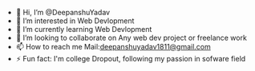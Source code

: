 - 👋 Hi, I’m @DeepanshuYadav
- 👀 I’m interested in Web Devlopment
- 🌱 I’m currently learning Web Devlopment
- 💞️ I’m looking to collaborate on Any web dev  project or freelance work
- 📫 How to reach me Mail:deepanshuyadav1811@gmail.com  
- ⚡ Fun fact: I'm college Dropout, following my passion in sofware field

<!---
Deepanshuyadav05/Deepanshuyadav05 is a ✨ special ✨ repository because its `README.md` (this file) appears on your GitHub profile.
You can click the Preview link to take a look at your changes.
--->
